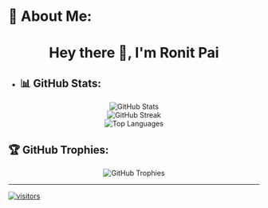 # 💫 About Me:
<h1 align="center">Hey there 👋, I'm Ronit Pai</h1>

- 
  ## 📊 GitHub Stats:
<p align="center">
  <img src="https://github-readme-stats.vercel.app/api?username=Ronit-Pai&theme=radical&hide_border=false&include_all_commits=false&count_private=false" alt="GitHub Stats" /><br/>
  <img src="https://github-readme-streak-stats.herokuapp.com/?user=Ronit-Pai&theme=radical&hide_border=false" alt="GitHub Streak" /><br/>
  <img src="https://github-readme-stats.vercel.app/api/top-langs/?username=Ronit-Pai&theme=radical&hide_border=false&layout=compact " alt="Top Languages"/>
</p>


## 🏆 GitHub Trophies:
<p align="center">
  <img src="https://github-profile-trophy.vercel.app/?username=Ronit-Pai&theme=radical&no-frame=false&no-bg=false&margin-w=4" alt="GitHub Trophies" />
</p>


---

[![visitors](https://visitcount.itsvg.in/api?id=Madvith-d&label=Profile%20Views&icon=5&pretty=false)](https://visitcount.itsvg.in)
